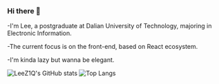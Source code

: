### Hi there 👋
-I'm Lee, a postgraduate at Dalian University of Technology, majoring in Electronic Information.

-The current focus is on the front-end, based on React ecosystem.

-I'm kinda lazy but wanna be elegant.

![LeeZ1Q's GitHub stats](https://github-readme-stats.vercel.app/api?username=leez1q&hide_border=true&show_icons=true&theme=tokyonight)
![Top Langs](https://github-readme-stats.vercel.app/api/top-langs/?username=leez1q&hide_border=true&layout=compact&show_icons=true&theme=tokyonight)



<!--
**LeeZ1Q/leez1q** is a ✨ _special_ ✨ repository because its `README.md` (this file) appears on your GitHub profile.

Here are some ideas to get you started:

- 🔭 I’m currently working on ...
- 🌱 I’m currently learning ...
- 👯 I’m looking to collaborate on ...
- 🤔 I’m looking for help with ...
- 💬 Ask me about ...
- 📫 How to reach me: ...
- 😄 Pronouns: ...
- ⚡ Fun fact: ...
-->
